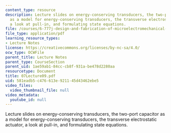 ```yaml
---
content_type: resource
description: Lecture slides on energy-conserving transducers, the two-port capacitor
  as a model for energy-conserving transducers, the transverse electrostatic actuator,
  a look at pull-in, and formulating state equations.
file: /courses/6-777j-design-and-fabrication-of-microelectromechanical-devices-spring-2007/581eadb5c476613e921145d43462ebe5_07Lecture09.pdf
file_type: application/pdf
learning_resource_types:
- Lecture Notes
license: https://creativecommons.org/licenses/by-nc-sa/4.0/
ocw_type: OCWFile
parent_title: Lecture Notes
parent_type: CourseSection
parent_uid: 1ae59ab1-84cc-cb8f-931a-be478d2280aa
resourcetype: Document
title: 07Lecture09.pdf
uid: 581eadb5-c476-613e-9211-45d43462ebe5
video_files:
  video_thumbnail_file: null
video_metadata:
  youtube_id: null
---
```

Lecture slides on energy-conserving transducers, the two-port capacitor as a model for energy-conserving transducers, the transverse electrostatic actuator, a look at pull-in, and formulating state equations.